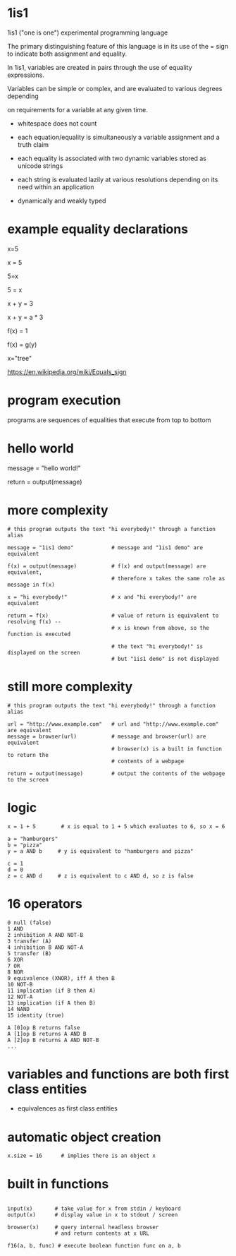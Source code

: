 # 1is1

1is1 ("one is one") experimental programming language

The primary distinguishing feature of this language is in its use of the = sign
to indicate both assignment and equality.

In 1is1, variables are created in pairs through the use of equality expressions.

Variables can be simple or complex, and are evaluated to various degrees depending

on requirements for a variable at any given time.

- whitespace does not count
  
- each equation/equality is simultaneously a variable assignment and a truth claim

- each equality is associated with two dynamic variables stored as unicode strings

- each string is evaluated lazily at various resolutions depending on its need within an application

- dynamically and weakly typed
  

# example equality declarations

x=5

x = 5

5=x

5 = x

x + y = 3

x + y = a * 3

f(x) = 1

f(x) = g(y)

x="tree"

https://en.wikipedia.org/wiki/Equals_sign

# program execution

programs are sequences of equalities that execute from top to bottom

# hello world

message = "hello world!"

return = output(message)

# more complexity

```
# this program outputs the text "hi everybody!" through a function alias

message = "1is1 demo"            # message and "1is1 demo" are equivalent

f(x) = output(message)           # f(x) and output(message) are equivalent,
                                 # therefore x takes the same role as message in f(x)

x = "hi everybody!"              # x and "hi everybody!" are equivalent

return = f(x)                    # value of return is equivalent to resolving f(x) --
                                 # x is known from above, so the function is executed

                                 # the text "hi everybody!" is displayed on the screen
                                 # but "1is1 demo" is not displayed
```

# still more complexity

```
# this program outputs the text "hi everybody!" through a function alias

url = "http://www.example.com"   # url and "http://www.example.com" are equivalent
message = browser(url)           # message and browser(url) are equivalent
                                 # browser(x) is a built in function to return the
                                 # contents of a webpage

return = output(message)         # output the contents of the webpage to the screen
```
                    

# logic

```
x = 1 + 5        # x is equal to 1 + 5 which evaluates to 6, so x = 6

a = "hamburgers"
b = "pizza"
y = a AND b     # y is equivalent to "hamburgers and pizza"

c = 1
d = 0
z = c AND d     # z is equivalent to c AND d, so z is false
```
 
# 16 operators

```
0 null (false)
1 AND
2 inhibition A AND NOT-B
3 transfer (A)
4 inhibition B AND NOT-A
5 transfer (B)
6 XOR
7 OR
8 NOR
9 equivalence (XNOR), iff A then B
10 NOT-B
11 implication (if B then A)
12 NOT-A
13 implication (if A then B)
14 NAND
15 identity (true)
```

```
A [0]op B returns false
A [1]op B returns A AND B
A [2]op B returns A AND NOT-B
...
```

# variables and functions are both first class entities

- equivalences as first class entities

# automatic object creation

```
x.size = 16      # implies there is an object x

```

# built in functions

```

input(x)       # take value for x from stdin / keyboard
output(x)      # display value in x to stdout / screen

browser(x)     # query internal headless browser
               # and return contents at x URL

f16(a, b, func) # execute boolean function func on a, b
               
```
